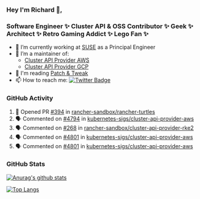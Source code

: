### Hey I'm Richard 👋, 

<h3 align="left">Software Engineer ✨ Cluster API & OSS Contributor ✨ Geek ✨ Architect ✨ Retro Gaming Addict ✨ Lego Fan ✨</h3>

- 🔭 I’m currently working at [SUSE](https://www.suse.com/) as a Principal Engineer
- 👯 I’m a maintainer of:
  -  [Cluster API Provider AWS](https://github.com/kubernetes-sigs/cluster-api-provider-aws)
  -  [Cluster API Provider GCP](https://github.com/kubernetes-sigs/cluster-api-provider-gcp)
- 💬 I'm reading [Patch & Tweak](https://bjooks.com/products/patch-tweak-exploring-modular-synthesis)
- 📫 How to reach me: [![Twitter Badge](https://img.shields.io/badge/-@fruit_case-00acee?style=flat&logo=Twitter&logoColor=white)](https://twitter.com/intent/follow?screen_name=fruit_case "Follow on Twitter")

### GitHub Activity 

<!--START_SECTION:activity-->
1. 💪 Opened PR [#394](https://github.com/rancher-sandbox/rancher-turtles/pull/394) in [rancher-sandbox/rancher-turtles](https://github.com/rancher-sandbox/rancher-turtles)
2. 🗣 Commented on [#4794](https://github.com/kubernetes-sigs/cluster-api-provider-aws/pull/4794#issuecomment-1956677930) in [kubernetes-sigs/cluster-api-provider-aws](https://github.com/kubernetes-sigs/cluster-api-provider-aws)
3. 🗣 Commented on [#268](https://github.com/rancher-sandbox/cluster-api-provider-rke2/pull/268#issuecomment-1956675788) in [rancher-sandbox/cluster-api-provider-rke2](https://github.com/rancher-sandbox/cluster-api-provider-rke2)
4. 🗣 Commented on [#4801](https://github.com/kubernetes-sigs/cluster-api-provider-aws/pull/4801#issuecomment-1956462694) in [kubernetes-sigs/cluster-api-provider-aws](https://github.com/kubernetes-sigs/cluster-api-provider-aws)
5. 🗣 Commented on [#4801](https://github.com/kubernetes-sigs/cluster-api-provider-aws/pull/4801#issuecomment-1956462329) in [kubernetes-sigs/cluster-api-provider-aws](https://github.com/kubernetes-sigs/cluster-api-provider-aws)
<!--END_SECTION:activity-->

### GitHub Stats

[![Anurag's github stats](https://github-readme-stats.vercel.app/api?username=richardcase&count_private=true&show_icons=true)](https://github.com/anuraghazra/github-readme-stats)

[![Top Langs](https://github-readme-stats.vercel.app/api/top-langs/?username=richardcase&hide=html&layout=compact)](https://github.com/anuraghazra/github-readme-stats)

